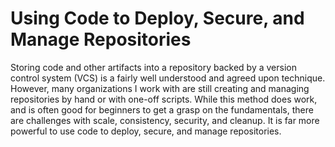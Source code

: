 # Using Code to Deploy, Secure, and Manage Repositories

Storing code and other artifacts into a repository backed by a version control system (VCS) is a fairly well understood and agreed upon technique. However, many organizations I work with are still creating and managing repositories by hand or with one-off scripts. While this method does work, and is often good for beginners to get a grasp on the fundamentals, there are challenges with scale, consistency, security, and cleanup. It is far more powerful to use code to deploy, secure, and manage repositories.
